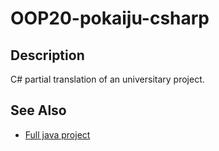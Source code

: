 # OOP20-pokaiju-csharp

## Description

C# partial translation of an universitary project.

## See Also

- [Full java project](https://github.com/1002mas/OOP20-pokaiju)
